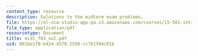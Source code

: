 ```yaml
---
content_type: resource
description: Solutions to the midterm exam problems.
file: https://ol-ocw-studio-app-qa.s3.amazonaws.com/courses/15-501-introduction-to-financial-and-managerial-accounting-spring-2004/081be1f0b42445702594cc761594c01b_mid1_f03_sol.pdf
file_type: application/pdf
resourcetype: Document
title: mid1_f03_sol.pdf
uid: 081be1f0-b424-4570-2594-cc761594c01b
---
```

